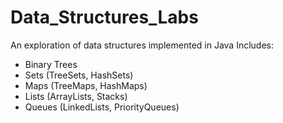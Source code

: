 # Data_Structures_Labs
An exploration of data structures implemented in Java
Includes:
* Binary Trees
* Sets (TreeSets, HashSets)
* Maps (TreeMaps, HashMaps)
* Lists (ArrayLists, Stacks)
* Queues (LinkedLists, PriorityQueues)
